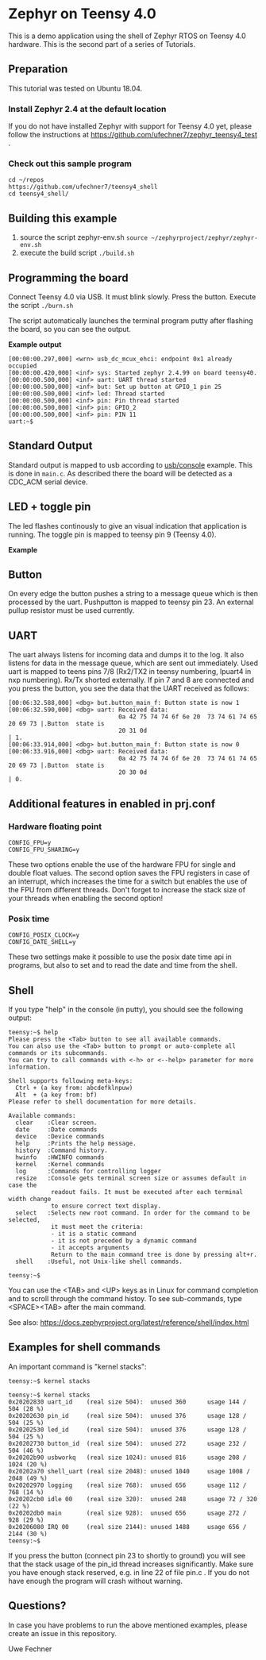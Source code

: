 # Zephyr on Teensy 4.0

This is a demo application using the shell of Zephyr RTOS on Teensy 4.0 hardware. This is the second part of a series of Tutorials. 

## Preparation
This tutorial was tested on Ubuntu 18.04.

### Install Zephyr 2.4 at the default location
If you do not have installed Zephyr with support for Teensy 4.0 yet, please follow the instructions at https://github.com/ufechner7/zephyr_teensy4_test .

### Check out this sample program
```
cd ~/repos
https://github.com/ufechner7/teensy4_shell
cd teensy4_shell/
```

## Building this example
1. source the script zephyr-env.sh
```source ~/zephyrproject/zephyr/zephyr-env.sh```
2. execute the build script ```./build.sh```

## Programming the board

Connect Teensy 4.0 via USB. It must blink slowly. Press the button.
Execute the script ```./burn.sh```

The script automatically launches the terminal program putty after flashing the board, so you can see the output.

**Example output**
```
[00:00:00.297,000] <wrn> usb_dc_mcux_ehci: endpoint 0x1 already occupied
[00:00:00.420,000] <inf> sys: Started zephyr 2.4.99 on board teensy40.
[00:00:00.500,000] <inf> uart: UART thread started
[00:00:00.500,000] <inf> but: Set up button at GPIO_1 pin 25
[00:00:00.500,000] <inf> led: Thread started
[00:00:00.500,000] <inf> pin: Pin thread started
[00:00:00.500,000] <inf> pin: GPIO_2
[00:00:00.500,000] <inf> pin: PIN 11
uart:~$
```

## Standard Output
Standard output is mapped to usb according to [usb/console](https://github.com/zephyrproject-rtos/zephyr/tree/master/samples/subsys/usb/console) example. This is done in ```main.c```. As described there the board will be detected as a CDC_ACM serial device. 

## LED + toggle pin
The led flashes continously to give an visual indication that application is running. The toggle pin is mapped to teensy pin 9 (Teensy 4.0).

**Example**

## Button
On every edge the button pushes a string to a message queue which is then processed by the uart. Pushputton is mapped to teensy pin 23. An external pullup resistor must be used currently.

## UART
The uart always listens for incoming data and dumps it to the log. It also listens for data in the message queue, which are sent out immediately. Used uart is mapped to teens pins 7/8 (Rx2/TX2 in teensy numbering, lpuart4 in nxp numbering). Rx/Tx shorted externally.
If pin 7 and 8 are connected and you press the button, you see
the data that the UART received as follows:
```
[00:06:32.588,000] <dbg> but.button_main_f: Button state is now 1
[00:06:32.590,000] <dbg> uart: Received data:
                               0a 42 75 74 74 6f 6e 20  73 74 61 74 65 20 69 73 |.Button  state is
                               20 31 0d                                         | 1.
[00:06:33.914,000] <dbg> but.button_main_f: Button state is now 0
[00:06:33.916,000] <dbg> uart: Received data:
                               0a 42 75 74 74 6f 6e 20  73 74 61 74 65 20 69 73 |.Button  state is
                               20 30 0d                                         | 0.
```
## Additional features in enabled in prj.conf
### Hardware floating point
```
CONFIG_FPU=y
CONFIG_FPU_SHARING=y
```
These two options enable the use of the hardware FPU for single and double float values. The second option saves the FPU registers in case of an interrupt, which increases the time for a switch but enables the use of the FPU from different threads. Don't forget to increase the stack size of your threads when enabling the second option!

### Posix time
```
CONFIG_POSIX_CLOCK=y
CONFIG_DATE_SHELL=y
```
These two settings make it possible to use the posix date time api in programs, but also to set and to read the date and time from the shell.

## Shell

If you type "help" in the console (in putty), you should see the following output:
```
teensy:~$ help
Please press the <Tab> button to see all available commands.
You can also use the <Tab> button to prompt or auto-complete all commands or its subcommands.
You can try to call commands with <-h> or <--help> parameter for more information.

Shell supports following meta-keys:
  Ctrl + (a key from: abcdefklnpuw)
  Alt  + (a key from: bf)
Please refer to shell documentation for more details.

Available commands:
  clear    :Clear screen.
  date     :Date commands
  device   :Device commands
  help     :Prints the help message.
  history  :Command history.
  hwinfo   :HWINFO commands
  kernel   :Kernel commands
  log      :Commands for controlling logger
  resize   :Console gets terminal screen size or assumes default in case the
            readout fails. It must be executed after each terminal width change
            to ensure correct text display.
  select   :Selects new root command. In order for the command to be selected,
            it must meet the criteria:
            - it is a static command
            - it is not preceded by a dynamic command
            - it accepts arguments
            Return to the main command tree is done by pressing alt+r.
  shell    :Useful, not Unix-like shell commands.

teensy:~$ 
```
You can use the \<TAB> and \<UP> keys as in Linux for command completion and to scroll through the command histoy. To see sub-commands, type \<SPACE>\<TAB> after the main command.

See also: https://docs.zephyrproject.org/latest/reference/shell/index.html

## Examples for shell commands

An important command is "kernel stacks":
```
teensy:~$ kernel stacks

teensy:~$ kernel stacks
0x20202830 uart_id    (real size 504):  unused 360      usage 144 / 504 (28 %)
0x20202630 pin_id     (real size 504):  unused 376      usage 128 / 504 (25 %)
0x20202530 led_id     (real size 504):  unused 376      usage 128 / 504 (25 %)
0x20202730 button_id  (real size 504):  unused 272      usage 232 / 504 (46 %)
0x20202b90 usbworkq   (real size 1024): unused 816      usage 208 / 1024 (20 %)
0x20202a70 shell_uart (real size 2048): unused 1040     usage 1008 / 2048 (49 %)
0x20202970 logging    (real size 768):  unused 656      usage 112 / 768 (14 %)
0x20202cb0 idle 00    (real size 320):  unused 248      usage 72 / 320 (22 %)
0x20202db0 main       (real size 928):  unused 656      usage 272 / 928 (29 %)
0x20206080 IRQ 00     (real size 2144): unused 1488     usage 656 / 2144 (30 %)
teensy:~$
```
If you press the button (connect pin 23 to shortly to ground) you will see that the stack usage of the pin_id thread increases significantly. Make sure you have enough stack reserved, e.g. in line 22 of file pin.c . If you do not have enough the program will crash without warning. 

## Questions?
In case you have problems to run the above mentioned examples, please create an issue in this repository.

Uwe Fechner
